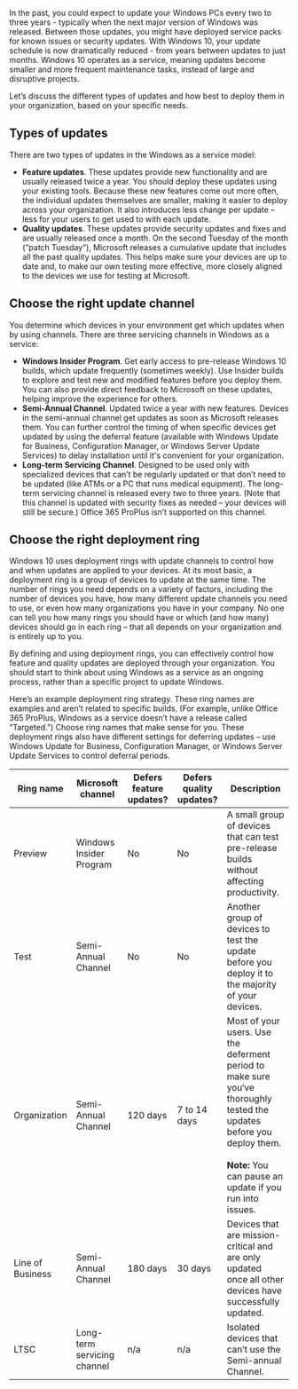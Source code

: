 In the past, you could expect to update your Windows PCs every two to three years - typically when the next major version of Windows was released. Between those updates, you might have deployed service packs for known issues or security updates. With Windows 10, your update schedule is now dramatically reduced - from years between updates to just months. Windows 10 operates as a service, meaning updates become smaller and more frequent maintenance tasks, instead of large and disruptive projects. 

Let’s discuss the different types of updates and how best to deploy them in your organization, based on your specific needs. 

## Types of updates 
There are two types of updates in the Windows as a service model: 
 
- **Feature updates**. These updates provide new functionality and are usually released twice a year. You should deploy these updates using your existing tools. Because these new features come out more often, the individual updates themselves are smaller, making it easier to deploy across your organization. It also introduces less change per update – less for your users to get used to with each update. 
- **Quality updates**. These updates provide security updates and fixes and are usually released once a month. On the second Tuesday of the month (“patch Tuesday”), Microsoft releases a cumulative update that includes all the past quality updates. This helps make sure your devices are up to date and, to make our own testing more effective, more closely aligned to the devices we use for testing at Microsoft.

## Choose the right update channel 
You determine which devices in your environment get which updates when by using channels. There are three servicing channels in Windows as a service: 
 
- **Windows Insider Program**. Get early access to pre-release Windows 10 builds, which update frequently (sometimes weekly). Use Insider builds to explore and test new and modified features before you deploy them. You can also provide direct feedback to Microsoft on these updates, helping improve the experience for others. 
- **Semi-Annual Channel**. Updated twice a year with new features. Devices in the semi-annual channel get updates as soon as Microsoft releases them. You can further control the timing of when specific devices get updated by using the deferral feature (available with Windows Update for Business, Configuration Manager, or Windows Server Update Services) to delay installation until it's convenient for your organization. 
- **Long-term Servicing Channel**. Designed to be used only with specialized devices that can’t be regularly updated or that don’t need to be updated (like ATMs or a PC that runs medical equipment). The long-term servicing channel is released every two to three years. (Note that this channel is updated with security fixes as needed – your devices will still be secure.) Office 365 ProPlus isn’t supported on this channel. 
 
## Choose the right deployment ring 
Windows 10 uses deployment rings with update channels to control how and when updates are applied to your devices. At its most basic, a deployment ring is a group of devices to update at the same time. The number of rings you need depends on a variety of factors, including the number of devices you have, how many different update channels you need to use, or even how many organizations you have in your company. No one can tell you how many rings you should have or which (and how many) devices should go in each ring – that all depends on your organization and is entirely up to you. 

By defining and using deployment rings, you can effectively control how feature and quality updates are deployed through your organization. You should start to think about using Windows as a service as an ongoing process, rather than a specific project to update Windows. 

Here’s an example deployment ring strategy. These ring names are examples and aren’t related to specific builds. (For example, unlike Office 365 ProPlus, Windows as a service doesn’t have a release called “Targeted.”) Choose ring names that make sense for you. These deployment rings also have different settings for deferring updates – use Windows Update for Business, Configuration Manager, or Windows Server Update Services to control deferral periods. 

|Ring name|Microsoft channel|Defers feature updates?|Defers quality updates?|Description|
|-|-|-|-|-| 
|Preview|Windows Insider Program|No|No|A small group of devices that can test pre-release builds without affecting productivity. |
|Test|Semi-Annual Channel|No|No|Another group of devices to test the update before you deploy it to the majority of your devices. |
|Organization|Semi-Annual Channel|120 days|7 to 14 days|Most of your users. Use the deferment period to make sure you‘ve thoroughly tested the updates before you deploy them. <br><br>**Note:** You can pause an update if you run into issues. |
|Line of Business|Semi-Annual Channel|180 days|30 days|Devices that are mission-critical and are only updated once all other devices have successfully updated. |
|LTSC|Long-term servicing channel|n/a|n/a|Isolated devices that can’t use the Semi-annual Channel. |
